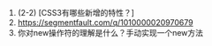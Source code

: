 1.  (2-2)    [CSS3有哪些新增的特性？]
2. https://segmentfault.com/q/1010000020970679
3.  你对new操作符的理解是什么？手动实现一个new方法